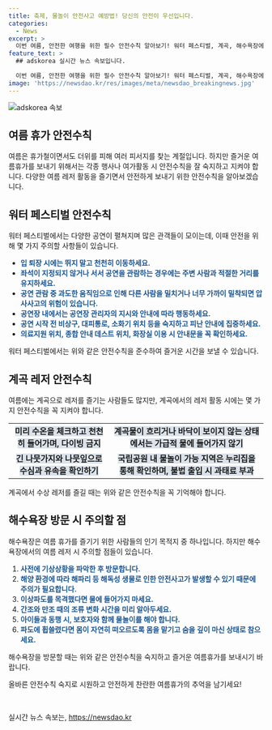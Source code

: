 ```yaml
---
title: 축제, 물놀이 안전사고 예방법! 당신의 안전이 우선입니다.
categories:
  - News
excerpt: >
  이번 여름, 안전한 여행을 위한 필수 안전수칙 알아보기! 워터 페스티벌, 계곡, 해수욕장에서의 안전 수칙과 주의사항을 숙지하여, 시원하고 안전한 여름 휴가를 즐기세요. 워터 페스티벌에서의 안전수칙, 계곡의 주의사항, 해수욕장에서의 안전수칙 등을 정확히 숙지하고 여름 휴가를 즐기세요. ※ 자세한 내용은 문화체육관광부 공연안전관람객행동요령 및 국립공원의 안내를 참고해 주세요. (출처: 정책브리핑 www.korea.kr)
feature_text: >
  ## adskorea 실시간 뉴스 속보입니다.

  이번 여름, 안전한 여행을 위한 필수 안전수칙 알아보기! 워터 페스티벌, 계곡, 해수욕장에서의 안전 수칙과 주의사항을 숙지하여, 시원하고 안전한 여름 휴가를 즐기세요. 워터 페스티벌에서의 안전수칙, 계곡의 주의사항, 해수욕장에서의 안전수칙 등을 정확히 숙지하고 여름 휴가를 즐기세요. ※ 자세한 내용은 문화체육관광부 공연안전관람객행동요령 및 국립공원의 안내를 참고해 주세요. (출처: 정책브리핑 www.korea.kr)
image: 'https://newsdao.kr/res/images/meta/newsdao_breakingnews.jpg'
---
```


<p><img src="https://newsdao.kr/res/images/meta/newsdao_breakingnews.jpg" alt="adskorea 속보" /></p>

<h2 data-ke-size="size26">여름 휴가 안전수칙</h2>

<p data-ke-size="size16">여름은 휴가철이면서도 더위를 피해 여러 피서지를 찾는 계절입니다. 하지만 즐거운 여름휴가를 보내기 위해서는 각종 행사나 여가활동 시 안전수칙을 잘 숙지하고 지켜야 합니다. 다양한 여름 레저 활동을 즐기면서 안전하게 보내기 위한 안전수칙을 알아보겠습니다.</p>

<h2 data-ke-size="size24">워터 페스티벌 안전수칙</h2>

<p data-ke-size="size16">워터 페스티벌에서는 다양한 공연이 펼쳐지며 많은 관객들이 모이는데, 이때 안전을 위해 몇 가지 주의할 사항들이 있습니다.</p>

<ul>
  <li><b><span style="color: #1a5490;">입 퇴장 시에는 뛰지 말고 천천히 이동하세요.</span></b></li>
  <li><b><span style="color: #1a5490;">좌석이 지정되지 않거나 서서 공연을 관람하는 경우에는 주변 사람과 적절한 거리를 유지하세요.</span></b></li>
  <li><b><span style="color: #1a5490;">공연 관람 중 과도한 움직임으로 인해 다른 사람을 밀치거나 너무 가까이 밀착되면 압사사고의 위험이 있습니다.</span></b></li>
  <li><b><span style="color: #1a5490;">공연장 내에서는 공연장 관리자의 지시와 안내에 따라 행동하세요.</span></b></li>
  <li><b><span style="color: #1a5490;">공연 시작 전 비상구, 대피통로, 소화기 위치 등을 숙지하고 피난 안내에 집중하세요.</span></b></li>
  <li><b><span style="color: #1a5490;">의료지원 위치, 종합 안내 데스트 위치, 화장실 이용 시 안내문을 꼭 확인하세요.</span></b></li>
</ul>

<p data-ke-size="size16">워터 페스티벌에서는 위와 같은 안전수칙을 준수하여 즐거운 시간을 보낼 수 있습니다.</p>

<h2 data-ke-size="size24">계곡 레저 안전수칙</h2>

<p data-ke-size="size16">여름에는 계곡으로 레저를 즐기는 사람들도 많지만, 계곡에서의 레저 활동 시에는 몇 가지 안전수칙을 꼭 지켜야 합니다.</p>

<table>
  <tr>
    <td style="text-align: center; height: 17px;"><b><span style="background-color: #21538527;">미리 수온을 체크하고 천천히 들어가며, 다이빙 금지</span></b></td>
    <td style="text-align: center; height: 17px;"><b><span style="background-color: #21538527;">계곡물이 흐리거나 바닥이 보이지 않는 상태에서는 가급적 물에 들어가지 않기</span></b></td>
  </tr>
  <tr>
    <td style="text-align: center; height: 17px;"><b><span style="background-color: #21538527;">긴 나뭇가지와 나뭇잎으로 수심과 유속을 확인하기</span></b></td>
    <td style="text-align: center; height: 17px;"><b><span style="background-color: #21538527;">국립공원 내 물놀이 가능 지역은 누리집을 통해 확인하며, 불법 출입 시 과태료 부과</span></b></td>
  </tr>
</table>

<p data-ke-size="size16">계곡에서 수상 레저를 즐길 때는 위와 같은 안전수칙을 꼭 기억해야 합니다.</p>

<h2 data-ke-size="size24">해수욕장 방문 시 주의할 점</h2>

<p data-ke-size="size16">해수욕장은 여름 휴가를 즐기기 위한 사람들의 인기 목적지 중 하나입니다. 하지만 해수욕장에서의 여름 레저 시 주의할 점들이 있습니다.</p>

<ol>
  <li><b><span style="color: #1a5490;">사전에 기상상황을 파악한 후 방문합니다.</span></b></li>
  <li><b><span style="color: #1a5490;">해양 환경에 따라 해파리 등 해독성 생물로 인한 안전사고가 발생할 수 있기 때문에 주의가 필요합니다.</span></b></li>
  <li><b><span style="color: #1a5490;">이상파도를 목격했다면 물에 들어가지 마세요.</span></b></li>
  <li><b><span style="color: #1a5490;">간조와 만조 때의 조류 변화 시간을 미리 알아두세요.</span></b></li>
  <li><b><span style="color: #1a5490;">아이들과 동행 시, 보호자와 함께 물놀이를 해야 합니다.</span></b></li>
  <li><b><span style="color: #1a5490;">파도에 휩쓸렸다면 몸이 자연히 떠오르도록 몸을 맡기고 숨을 깊이 마신 상태로 참으세요.</span></b></li>
</ol>

<p data-ke-size="size16">해수욕장을 방문할 때는 위와 같은 안전수칙을 숙지하고 즐거운 여름휴가를 보내시기 바랍니다.</p>

<p data-ke-size="size16">올바른 안전수칙 숙지로 시원하고 안전하게 찬란한 여름휴가의 추억을 남기세요!</p>

<p data-ke-size="size16">&nbsp;</p>
실시간 뉴스 속보는, <a href="https://newsdao.kr" rel="dofollow">https://newsdao.kr</a>


